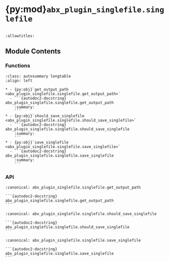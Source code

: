 # {py:mod}`abx_plugin_singlefile.singlefile`

```{py:module} abx_plugin_singlefile.singlefile
```

```{autodoc2-docstring} abx_plugin_singlefile.singlefile
:allowtitles:
```

## Module Contents

### Functions

````{list-table}
:class: autosummary longtable
:align: left

* - {py:obj}`get_output_path <abx_plugin_singlefile.singlefile.get_output_path>`
  - ```{autodoc2-docstring} abx_plugin_singlefile.singlefile.get_output_path
    :summary:
    ```
* - {py:obj}`should_save_singlefile <abx_plugin_singlefile.singlefile.should_save_singlefile>`
  - ```{autodoc2-docstring} abx_plugin_singlefile.singlefile.should_save_singlefile
    :summary:
    ```
* - {py:obj}`save_singlefile <abx_plugin_singlefile.singlefile.save_singlefile>`
  - ```{autodoc2-docstring} abx_plugin_singlefile.singlefile.save_singlefile
    :summary:
    ```
````

### API

````{py:function} get_output_path()
:canonical: abx_plugin_singlefile.singlefile.get_output_path

```{autodoc2-docstring} abx_plugin_singlefile.singlefile.get_output_path
```
````

````{py:function} should_save_singlefile(link: archivebox.index.schema.Link, out_dir: typing.Optional[pathlib.Path] = None, overwrite: typing.Optional[bool] = False) -> bool
:canonical: abx_plugin_singlefile.singlefile.should_save_singlefile

```{autodoc2-docstring} abx_plugin_singlefile.singlefile.should_save_singlefile
```
````

````{py:function} save_singlefile(link: archivebox.index.schema.Link, out_dir: typing.Optional[pathlib.Path] = None, timeout: int = 60) -> archivebox.index.schema.ArchiveResult
:canonical: abx_plugin_singlefile.singlefile.save_singlefile

```{autodoc2-docstring} abx_plugin_singlefile.singlefile.save_singlefile
```
````
